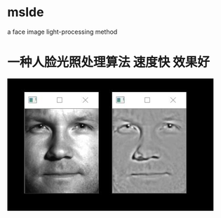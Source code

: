 # mslde
a face image light-processing method
# 一种人脸光照处理算法 速度快 效果好
![image](https://github.com/Aliang-SEU/mslde/blob/master/image.jpg)
